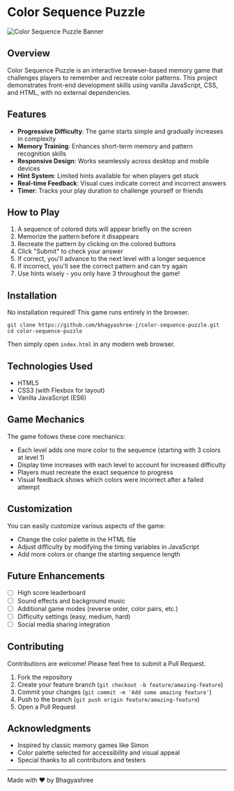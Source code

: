 # Color Sequence Puzzle

![Color Sequence Puzzle Banner](/api/placeholder/850/250)

## Overview

Color Sequence Puzzle is an interactive browser-based memory game that challenges players to remember and recreate color patterns. This project demonstrates front-end development skills using vanilla JavaScript, CSS, and HTML, with no external dependencies.

## Features

- **Progressive Difficulty**: The game starts simple and gradually increases in complexity
- **Memory Training**: Enhances short-term memory and pattern recognition skills
- **Responsive Design**: Works seamlessly across desktop and mobile devices
- **Hint System**: Limited hints available for when players get stuck
- **Real-time Feedback**: Visual cues indicate correct and incorrect answers
- **Timer**: Tracks your play duration to challenge yourself or friends

## How to Play

1. A sequence of colored dots will appear briefly on the screen
2. Memorize the pattern before it disappears
3. Recreate the pattern by clicking on the colored buttons
4. Click "Submit" to check your answer
5. If correct, you'll advance to the next level with a longer sequence
6. If incorrect, you'll see the correct pattern and can try again
7. Use hints wisely - you only have 3 throughout the game!

## Installation

No installation required! This game runs entirely in the browser.

```
git clone https://github.com/bhagyashree-j/color-sequence-puzzle.git
cd color-sequence-puzzle
```

Then simply open `index.html` in any modern web browser.

## Technologies Used

- HTML5
- CSS3 (with Flexbox for layout)
- Vanilla JavaScript (ES6)

## Game Mechanics

The game follows these core mechanics:

- Each level adds one more color to the sequence (starting with 3 colors at level 1)
- Display time increases with each level to account for increased difficulty
- Players must recreate the exact sequence to progress
- Visual feedback shows which colors were incorrect after a failed attempt

## Customization

You can easily customize various aspects of the game:

- Change the color palette in the HTML file
- Adjust difficulty by modifying the timing variables in JavaScript
- Add more colors or change the starting sequence length

## Future Enhancements

- [ ] High score leaderboard
- [ ] Sound effects and background music
- [ ] Additional game modes (reverse order, color pairs, etc.)
- [ ] Difficulty settings (easy, medium, hard)
- [ ] Social media sharing integration

## Contributing

Contributions are welcome! Please feel free to submit a Pull Request.

1. Fork the repository
2. Create your feature branch (`git checkout -b feature/amazing-feature`)
3. Commit your changes (`git commit -m 'Add some amazing feature'`)
4. Push to the branch (`git push origin feature/amazing-feature`)
5. Open a Pull Request

## Acknowledgments

- Inspired by classic memory games like Simon
- Color palette selected for accessibility and visual appeal
- Special thanks to all contributors and testers

---

Made with ❤️ by Bhagyashree
